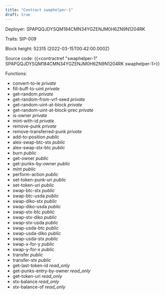 ```yaml
---
title: "Contract swaphelper-1"
draft: true
---
```

Deployer: SPAPQQJDYSQM184CMN34YGZENJM0H6ZN9N1204RK

Traits:
SIP-009 



Block height: 52315 (2022-03-15T00:42:00.000Z)

Source code: {{<contractref "swaphelper-1" SPAPQQJDYSQM184CMN34YGZENJM0H6ZN9N1204RK swaphelper-1>}}

Functions:

* convert-to-le _private_
* fill-buff-to-uint _private_
* get-random _private_
* get-random-from-vrf-seed _private_
* get-random-uint-at-block _private_
* get-random-uint-at-block-prec _private_
* is-owner _private_
* mint-with-id _private_
* remove-punk _private_
* remove-transferred-punk _private_
* add-to-position _public_
* alex-swap-btc-stx _public_
* alex-swap-stx-btc _public_
* burn _public_
* get-owner _public_
* get-punks-by-owner _public_
* mint _public_
* perform-action _public_
* set-token-punk-uri _public_
* set-token-uri _public_
* swap-btc-stx _public_
* swap-btc-usda _public_
* swap-diko-stx _public_
* swap-diko-usda _public_
* swap-stx-btc _public_
* swap-stx-diko _public_
* swap-stx-usda _public_
* swap-usda-btc _public_
* swap-usda-diko _public_
* swap-usda-stx _public_
* swap-x-for-y _public_
* swap-y-for-x _public_
* transfer _public_
* transfer-stx _public_
* get-last-token-id _read_only_
* get-punks-entry-by-owner _read_only_
* get-token-uri _read_only_
* stx-balance _read_only_
* stx-balance-of _read_only_

